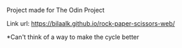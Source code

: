 Project made for The Odin Project

Link url: https://bilaalk.github.io/rock-paper-scissors-web/

*Can't think of a way to make the cycle better

